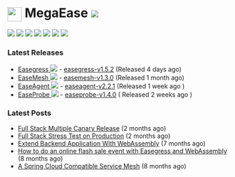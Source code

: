 # <img src=https://megaease.com/favicon.png width=32px align=center> MegaEase  [![](https://shields.io/github/stars/megaease?style=social)](https://github.com/megaease/)

[![](https://img.shields.io/badge/MegaEase.com-2442bf.svg?style=socail&logo=googlechrome&logoColor=white)](https://megaease.com/)
[![](https://img.shields.io/twitter/follow/megaease?style=social)](https://twitter.com/megaease) 
[![](https://img.shields.io/youtube/channel/views/UC601txX8qixOJBV6OTQBiOA?label=Youtube%20Views&style=social)](https://www.youtube.com/channel/UC601txX8qixOJBV6OTQBiOA)
[![](https://img.shields.io/badge/BiliBili-00A1D6.svg?style=socail&logo=bilibili&logoColor=white)](https://space.bilibili.com/1677299115)
[![](https://img.shields.io/badge/Join_Our_Slack-4A154B.svg?style=socail&logo=slack&logoColor=white)](https://join.slack.com/t/openmegaease/shared_invite/zt-upo7v306-lYPHvVwKnvwlqR0Zl2vveA) 
[![](https://img.shields.io/badge/Visit_Our_Medium-000.svg?style=socail&logo=medium&logoColor=white)](https://megaease.medium.com/)
[![](https://img.shields.io/badge/Contact_Us-green.svg?style=socail&logo=gmail&logoColor=white)](mailto:service@megaease.com)

### Latest Releases
- [Easegress ![](https://shields.io/github/stars/megaease/easegress?style=social)](https://github.com/megaease/easegress) - [easegress-v1.5.2](https://github.com/megaease/easegress/releases/tag/v1.5.2) (Released 4 days ago)
- [EaseMesh ![](https://shields.io/github/stars/megaease/easemesh?style=social)](https://github.com/megaease/easemesh) -  [easemesh-v1.3.0](https://github.com/megaease/easemesh/releases/tag/v1.3.0) (Released 1 month ago)
- [EaseAgent  ![](https://shields.io/github/stars/megaease/easeagent?style=social)](https://github.com/megaease/easeagent) -  [easeagent-v2.2.1](https://github.com/megaease/easeagent/releases/tag/v2.2.1) (Released 1 week ago )
- [EaseProbe  ![](https://shields.io/github/stars/megaease/easeprobe?style=social)](https://github.com/megaease/easeprobe) -  [easeprobe-v1.4.0](https://github.com/megaease/easeprobe/releases/tag/v1.4.0) ( Released 2 weeks ago )

### Latest Posts
- [Full Stack Multiple Canary Release](https://megaease.medium.com/full-stack-multiple-canary-release-ed5f72238a96?source=rss-f6888079771f------2) (2 months ago)
- [Full Stack Stress Test on Production](https://megaease.medium.com/full-stack-stress-test-on-production-806591428d4d?source=rss-f6888079771f------2) (2 months ago)
- [Extend Backend Application With WebAssembly](https://medium.com/codex/extend-backend-application-with-webassembly-ba19c17016d3?source=rss-f6888079771f------2) (7 months ago)
- [How to do an online flash sale event with Easegress and WebAssembly](https://medium.com/codex/how-to-do-an-online-flash-sale-event-with-easegress-and-webassembly-5456b150eed5?source=rss-f6888079771f------2) (8 months ago)
- [A Spring Cloud Compatible Service Mesh](https://medium.com/codex/a-spring-cloud-compatible-service-mesh-6ce58c571012?source=rss-f6888079771f------2) (8 months ago)